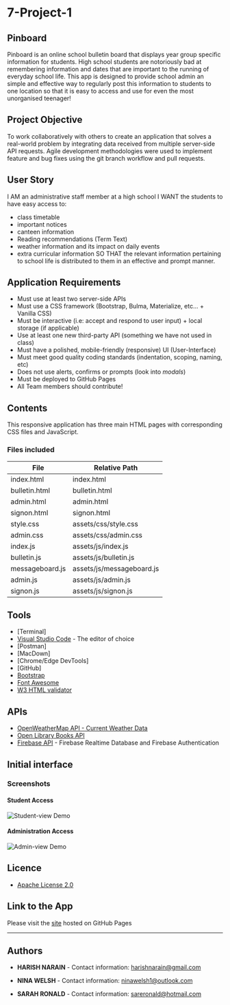 # 7-Project-1
## Pinboard
Pinboard is an online school bulletin board that displays year group specific information for students. High school students are notoriously bad at remembering information and dates that are important to the running of everyday school life. This app is designed to provide school admin an simple and effective way to regularly post this information to students to one location so that it is easy to access and use for even the most unorganised teenager!

## Project Objective
To work collaboratively with others to create an application that solves a real-world problem by integrating data received from multiple server-side API requests. Agile development methodologies were used to implement feature and bug fixes using the git branch workflow and pull requests. 

## User Story

I AM an administrative staff member at a high school
I WANT the students to have easy access to:
* class timetable
* important notices
* canteen information
* Reading recommendations (Term Text)
* weather information and its impact on daily events
* extra curricular information
SO THAT the relevant information pertaining to school life is distributed to them in an effective and prompt manner.

## Application Requirements

* Must use at least two server-side APIs
* Must use a CSS framework (Bootstrap, Bulma, Materialize, etc... + Vanilla CSS)
* Must be interactive (i.e: accept and respond to user input) + local storage (if applicable)
* Use at least one new third-party API (something we have not used in class)
* Must have a polished, mobile-friendly (responsive) UI (User-Interface)
* Must meet good quality coding standards (indentation, scoping, naming, etc)
* Does not use alerts, confirms or prompts (look into _modals_)
* Must be deployed to GitHub Pages
* All Team members should contribute!

## Contents

This responsive application has three main HTML pages with corresponding CSS files and JavaScript.

### Files included
| File | Relative Path |
| ------ | ------ |
| index.html | index.html |
| bulletin.html | bulletin.html |
| admin.html | admin.html |
| signon.html | signon.html |
| style.css | assets/css/style.css |
| admin.css | assets/css/admin.css |
| index.js | assets/js/index.js |
| bulletin.js | assets/js/bulletin.js |
| messageboard.js | assets/js/messageboard.js |
| admin.js | assets/js/admin.js |
| signon.js | assets/js/signon.js |

## Tools
* [Terminal]
* [Visual Studio Code](https://code.visualstudio.com/) - The editor of choice
* [Postman]
* [MacDown]
* [Chrome/Edge DevTools]
* [GitHub]
* [Bootstrap](https://getbootstrap.com/docs/4.5/components/alerts/)
* [Font Awesome](https://getbootstrap.com/docs/4.5/components/alerts/)
* [W3 HTML validator](https://validator.w3.org/)

## APIs
* [OpenWeatherMap API - Current Weather Data](https://openweathermap.org/api)
* [Open Library Books API](https://openlibrary.org/dev/docs/api/books)
* [Firebase API](https://firebase.google.com/docs/reference) - Firebase Realtime Database and Firebase Authentication


## Initial interface 
### Screenshots
#### Student Access
![Student-view Demo](https://user-images.githubusercontent.com/65838273/94547772-17f03b80-0293-11eb-9474-cf95491364a2.gif)

#### Administration Access
![Admin-view Demo](https://user-images.githubusercontent.com/65838273/94547779-19b9ff00-0293-11eb-9b2f-03396e295655.gif)


## Licence
* [Apache License 2.0](http://www.apache.org/licenses/)

## Link to the App
Please visit the <a href="https://ninetta11.github.io/7-Project-1/">site</a> hosted on GitHub Pages<hr>

## Authors
* **HARISH NARAIN** - 
Contact information:
harishnarain@gmail.com

* **NINA WELSH** - 
Contact information:
ninawelsh1@outlook.com

* **SARAH RONALD** - 
Contact information:
sareronald@hotmail.com

